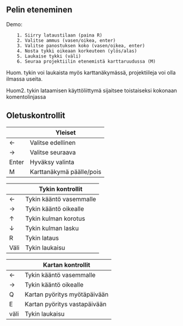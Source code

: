 ## Pelin eteneminen
Demo:

	    1. Siirry lataustilaan (paina R)
	    2. Valitse ammus (vasen/oikea, enter)
	    3. Valitse panostuksen koko (vasen/oikea, enter)
	    4. Nosta tykki oikeaan korkeuteen (ylös/alas)
	    5. Laukaise tykki (väli)
	    6. Seuraa projektiilin etenemistä karttaruudussa (M)
Huom. tykin voi laukaista myös karttanäkymässä, projektiileja voi olla ilmassa useita.

Huom2. tykin lataamisen käyttöliittymä sijaitsee toistaiseksi kokonaan komentolinjassa

## Oletuskontrollit

|  | Yleiset |
|--|--|
| ← | Valitse edellinen |
| → | Valitse seuraava |
| Enter | Hyväksy valinta |
| M | Karttanäkymä päälle/pois |


|  | Tykin kontrollit |
|--|--|
| ← | Tykin kääntö vasemmalle |
| → | Tykin kääntö oikealle |
| ↑ | Tykin kulman korotus |
| ↓ | Tykin kulman lasku |
| R | Tykin lataus |
| Väli | Tykin laukaisu |


|  | Kartan kontrollit |
|--|--|
| ← | Tykin kääntö vasemmalle |
| → | Tykin kääntö oikealle |
| Q | Kartan pyöritys myötäpäivään |
| E | Kartan pyöritys vastapäivään |
| väli | Tykin laukaisu |
